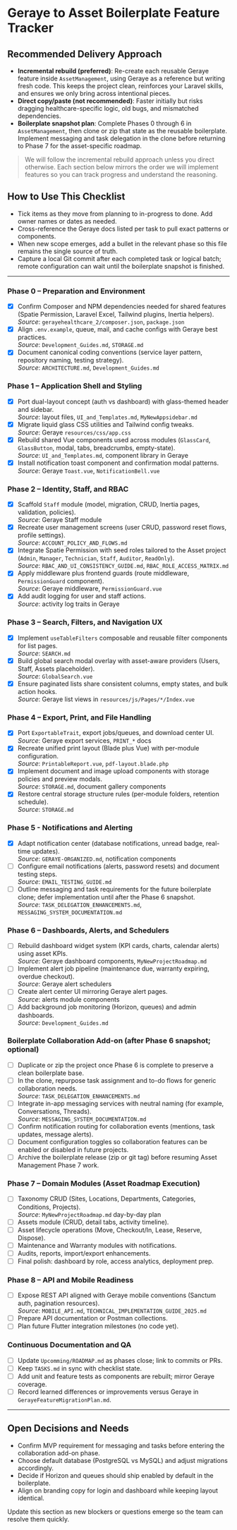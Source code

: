 # Geraye to Asset Boilerplate Feature Tracker

## Recommended Delivery Approach
- **Incremental rebuild (preferred)**: Re-create each reusable Geraye feature inside `AssetManagement`, using Geraye as a reference but writing fresh code. This keeps the project clean, reinforces your Laravel skills, and ensures we only bring across intentional pieces.
- **Direct copy/paste (not recommended)**: Faster initially but risks dragging healthcare-specific logic, old bugs, and mismatched dependencies.
- **Boilerplate snapshot plan**: Complete Phases 0 through 6 in `AssetManagement`, then clone or zip that state as the reusable boilerplate. Implement messaging and task delegation in the clone before returning to Phase 7 for the asset-specific roadmap.

> We will follow the incremental rebuild approach unless you direct otherwise. Each section below mirrors the order we will implement features so you can track progress and understand the reasoning.

## How to Use This Checklist
- Tick items as they move from planning to in-progress to done. Add owner names or dates as needed.
- Cross-reference the Geraye docs listed per task to pull exact patterns or components.
- When new scope emerges, add a bullet in the relevant phase so this file remains the single source of truth.
- Capture a local Git commit after each completed task or logical batch; remote configuration can wait until the boilerplate snapshot is finished.

---

### Phase 0 – Preparation and Environment
- [x] Confirm Composer and NPM dependencies needed for shared features (Spatie Permission, Laravel Excel, Tailwind plugins, Inertia helpers).  
  _Source_: `gerayehealthcare_2/composer.json`, `package.json`
- [x] Align `.env.example`, queue, mail, and cache configs with Geraye best practices.  
  _Source_: `Development_Guides.md`, `STORAGE.md`
- [x] Document canonical coding conventions (service layer pattern, repository naming, testing strategy).  
  _Source_: `ARCHITECTURE.md`, `Development_Guides.md`

### Phase 1 – Application Shell and Styling
- [x] Port dual-layout concept (auth vs dashboard) with glass-themed header and sidebar.  
  _Source_: layout files, `UI_and_Templates.md`, `MyNewAppsidebar.md`
- [x] Migrate liquid glass CSS utilities and Tailwind config tweaks.  
  _Source_: Geraye `resources/css/app.css`
- [x] Rebuild shared Vue components used across modules (`GlassCard`, `GlassButton`, modal, tabs, breadcrumbs, empty-state).  
  _Source_: `UI_and_Templates.md`, component library in Geraye
- [x] Install notification toast component and confirmation modal patterns.  
  _Source_: Geraye `Toast.vue`, `NotificationBell.vue`

### Phase 2 – Identity, Staff, and RBAC
- [x] Scaffold `Staff` module (model, migration, CRUD, Inertia pages, validation, policies).  
  _Source_: Geraye Staff module
- [x] Recreate user management screens (user CRUD, password reset flows, profile settings).  
  _Source_: `ACCOUNT_POLICY_AND_FLOWS.md`
- [x] Integrate Spatie Permission with seed roles tailored to the Asset project (`Admin`, `Manager`, `Technician`, `Staff`, `Auditor`, `ReadOnly`).  
  _Source_: `RBAC_AND_UI_CONSISTENCY_GUIDE.md`, `RBAC_ROLE_ACCESS_MATRIX.md`
- [x] Apply middleware plus frontend guards (route middleware, `PermissionGuard` component).  
  _Source_: Geraye middleware, `PermissionGuard.vue`
- [x] Add audit logging for user and staff actions.  
  _Source_: activity log traits in Geraye

### Phase 3 – Search, Filters, and Navigation UX
- [x] Implement `useTableFilters` composable and reusable filter components for list pages.  
  _Source_: `SEARCH.md`
- [x] Build global search modal overlay with asset-aware providers (Users, Staff, Assets placeholder).  
  _Source_: `GlobalSearch.vue`
- [x] Ensure paginated lists share consistent columns, empty states, and bulk action hooks.  
  _Source_: Geraye list views in `resources/js/Pages/*/Index.vue`

### Phase 4 – Export, Print, and File Handling
- [x] Port `ExportableTrait`, export jobs/queues, and download center UI.  
  _Source_: Geraye export services, `PRINT_*` docs
- [x] Recreate unified print layout (Blade plus Vue) with per-module configuration.  
  _Source_: `PrintableReport.vue`, `pdf-layout.blade.php`
- [x] Implement document and image upload components with storage policies and preview modals.  
  _Source_: `STORAGE.md`, document gallery components
- [x] Restore central storage structure rules (per-module folders, retention schedule).  
  _Source_: `STORAGE.md`

### Phase 5 - Notifications and Alerting
- [x] Adapt notification center (database notifications, unread badge, real-time updates).  
  _Source_: `GERAYE-ORGANIZED.md`, notification components
- [ ] Configure email notifications (alerts, password resets) and document testing steps.  
  _Source_: `EMAIL_TESTING_GUIDE.md`
- [ ] Outline messaging and task requirements for the future boilerplate clone; defer implementation until after the Phase 6 snapshot.  
  _Source_: `TASK_DELEGATION_ENHANCEMENTS.md`, `MESSAGING_SYSTEM_DOCUMENTATION.md`

### Phase 6 – Dashboards, Alerts, and Schedulers
- [ ] Rebuild dashboard widget system (KPI cards, charts, calendar alerts) using asset KPIs.  
  _Source_: Geraye dashboard components, `MyNewProjectRoadmap.md`
- [ ] Implement alert job pipeline (maintenance due, warranty expiring, overdue checkout).  
  _Source_: Geraye alert schedulers
- [ ] Create alert center UI mirroring Geraye alert pages.  
  _Source_: alerts module components
- [ ] Add background job monitoring (Horizon, queues) and admin dashboards.  
  _Source_: `Development_Guides.md`

### Boilerplate Collaboration Add-on (after Phase 6 snapshot; optional)
- [ ] Duplicate or zip the project once Phase 6 is complete to preserve a clean boilerplate base.  
- [ ] In the clone, repurpose task assignment and to-do flows for generic collaboration needs.  
  _Source_: `TASK_DELEGATION_ENHANCEMENTS.md`
- [ ] Integrate in-app messaging services with neutral naming (for example, Conversations, Threads).  
  _Source_: `MESSAGING_SYSTEM_DOCUMENTATION.md`
- [ ] Confirm notification routing for collaboration events (mentions, task updates, message alerts).  
- [ ] Document configuration toggles so collaboration features can be enabled or disabled in future projects.  
- [ ] Archive the boilerplate release (zip or git tag) before resuming Asset Management Phase 7 work.

### Phase 7 – Domain Modules (Asset Roadmap Execution)
- [ ] Taxonomy CRUD (Sites, Locations, Departments, Categories, Conditions, Projects).  
  _Source_: `MyNewProjectRoadmap.md` day-by-day plan
- [ ] Assets module (CRUD, detail tabs, activity timeline).  
- [ ] Asset lifecycle operations (Move, Checkout/In, Lease, Reserve, Dispose).  
- [ ] Maintenance and Warranty modules with notifications.  
- [ ] Audits, reports, import/export enhancements.  
- [ ] Final polish: dashboard by role, access analytics, deployment prep.

### Phase 8 – API and Mobile Readiness
- [ ] Expose REST API aligned with Geraye mobile conventions (Sanctum auth, pagination resources).  
  _Source_: `MOBILE_API.md`, `TECHNICAL_IMPLEMENTATION_GUIDE_2025.md`
- [ ] Prepare API documentation or Postman collections.  
- [ ] Plan future Flutter integration milestones (no code yet).  

### Continuous Documentation and QA
- [ ] Update `Upcomming/ROADMAP.md` as phases close; link to commits or PRs.  
- [ ] Keep `TASKS.md` in sync with checklist state.  
- [ ] Add unit and feature tests as components are rebuilt; mirror Geraye coverage.  
- [ ] Record learned differences or improvements versus Geraye in `GerayeFeatureMigrationPlan.md`.

---

## Open Decisions and Needs
- Confirm MVP requirement for messaging and tasks before entering the collaboration add-on phase.
- Choose default database (PostgreSQL vs MySQL) and adjust migrations accordingly.
- Decide if Horizon and queues should ship enabled by default in the boilerplate.
- Align on branding copy for login and dashboard while keeping layout identical.

Update this section as new blockers or questions emerge so the team can resolve them quickly.


